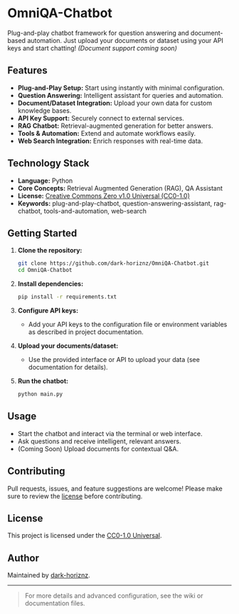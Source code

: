 # OmniQA-Chatbot

Plug-and-play chatbot framework for question answering and document-based automation. Just upload your documents or dataset using your API keys and start chatting! *(Document support coming soon)*

## Features

- **Plug-and-Play Setup:** Start using instantly with minimal configuration.
- **Question Answering:** Intelligent assistant for queries and automation.
- **Document/Dataset Integration:** Upload your own data for custom knowledge bases.
- **API Key Support:** Securely connect to external services.
- **RAG Chatbot:** Retrieval-augmented generation for better answers.
- **Tools & Automation:** Extend and automate workflows easily.
- **Web Search Integration:** Enrich responses with real-time data.

## Technology Stack

- **Language:** Python
- **Core Concepts:** Retrieval Augmented Generation (RAG), QA Assistant
- **License:** [Creative Commons Zero v1.0 Universal (CC0-1.0)](LICENSE)
- **Keywords:** plug-and-play-chatbot, question-answering-assistant, rag-chatbot, tools-and-automation, web-search

## Getting Started

1. **Clone the repository:**
   ```bash
   git clone https://github.com/dark-horiznz/OmniQA-Chatbot.git
   cd OmniQA-Chatbot
   ```

2. **Install dependencies:**
   ```bash
   pip install -r requirements.txt
   ```

3. **Configure API keys:**
   - Add your API keys to the configuration file or environment variables as described in project documentation.

4. **Upload your documents/dataset:**
   - Use the provided interface or API to upload your data (see documentation for details).

5. **Run the chatbot:**
   ```bash
   python main.py
   ```

## Usage

- Start the chatbot and interact via the terminal or web interface.
- Ask questions and receive intelligent, relevant answers.
- (Coming Soon) Upload documents for contextual Q&A.

## Contributing

Pull requests, issues, and feature suggestions are welcome! Please make sure to review the [license](LICENSE) before contributing.

## License

This project is licensed under the [CC0-1.0 Universal](LICENSE).

## Author

Maintained by [dark-horiznz](https://github.com/dark-horiznz).

---

> For more details and advanced configuration, see the wiki or documentation files.
